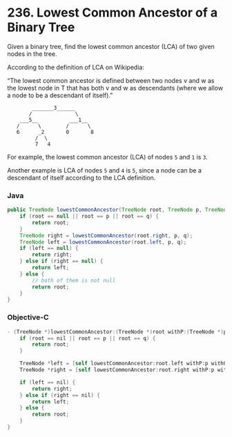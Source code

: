 # 236. Lowest Common Ancestor of a Binary Tree

Given a binary tree, find the lowest common ancestor (LCA) of two given nodes in the tree.

According to the definition of LCA on Wikipedia:

“The lowest common ancestor is defined between two nodes v and w as the lowest node in T that has both v and w as descendants (where we allow a node to be a descendant of itself).”
```
        _______3______
       /              \
    ___5__          ___1__
   /      \        /      \
   6      _2       0       8
         /  \
         7   4
```         
For example, the lowest common ancestor (LCA) of nodes `5` and `1` is `3`.

Another example is LCA of nodes `5` and `4` is `5`, since a node can be a descendant of itself according to the LCA definition.


### Java

```java
public TreeNode lowestCommonAncestor(TreeNode root, TreeNode p, TreeNode q) {
    if (root == null || root == p || root == q) {
        return root;
    }
    TreeNode right = lowestCommonAncestor(root.right, p, q);
    TreeNode left = lowestCommonAncestor(root.left, p, q);
    if (left == null) {
        return right;
    } else if (right == null) {
        return left;
    } else {
        // both of them is not null
        return root;
    }
}
```


### Objective-C

```objective-c
- (TreeNode *)lowestCommonAncestor:(TreeNode *)root withP:(TreeNode *)p withQ:(TreeNode *)q {
    if (root == nil || root == p || root == q) {
        return root;
    }

    TreeNode *left = [self lowestCommonAncestor:root.left withP:p withQ:q];
    TreeNode *right = [self lowestCommonAncestor:root.right withP:p withQ:q];

    if (left == nil) {
        return right;
    } else if (right == nil) {
        return left;
    } else {
        return root;
    }
}
```
